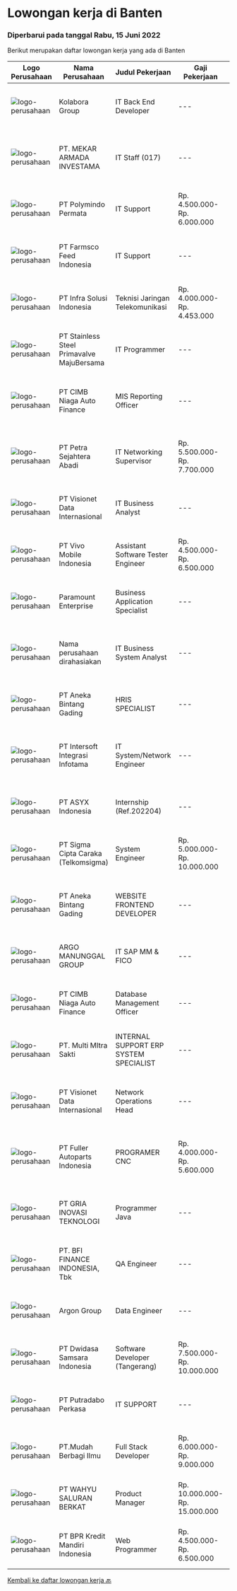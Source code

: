 
  # Lowongan kerja di Banten

  ### Diperbarui pada tanggal Rabu, 15 Juni 2022

  Berikut merupakan daftar lowongan kerja yang ada di Banten

  |Logo Perusahaan | Nama Perusahaan | Judul Pekerjaan | Gaji Pekerjaan | Lokasi | Deskripsi | Tanggal diunggah | Pranala |
  | -------------- | --------------- | --------------- | --------- | --------- | -------------- | ------- | ----------- |
  |![logo-perusahaan](https://image-service-cdn.seek.com.au/99df303a8c1628a67b96ef0fd51aa28ef0e2c75d/ee4dce1061f3f616224767ad58cb2fc751b8d2dc)|Kolabora Group|IT Back End Developer|---|Tangerang|Do You Speak Code ?If you know you belong among the sharpest brains in the tech industry, this is your opportunity. Every day we run the risk of being...|Minggu, 12 Juni 2022|https://www.jobstreet.co.id/id/job/it-back-end-developer-3906612?token=0~aa4c4670-4330-49fa-aab4-daff150b0f21&sectionRank=1&jobId=jobstreet-id-job-3906612|
|![logo-perusahaan](https://image-service-cdn.seek.com.au/ea3878530020faff4976260b03db0b82d422eb8b/ee4dce1061f3f616224767ad58cb2fc751b8d2dc)|PT. MEKAR ARMADA INVESTAMA|IT Staff (017)|---|Tangerang|PT. Armindo Perkasa merupakan member dari New Armada Group, dan merupakan dealer truk nasional dengan merek dagang terkemuka yaitu HINO.Kualifikasi :-...|Selasa, 14 Juni 2022|https://www.jobstreet.co.id/id/job/it-staff-017-3919267?token=0~aa4c4670-4330-49fa-aab4-daff150b0f21&sectionRank=2&jobId=jobstreet-id-job-3919267|
|![logo-perusahaan](https://image-service-cdn.seek.com.au/a10ca22ced507730ab5acd7e9aff64b6654e2cfc/ee4dce1061f3f616224767ad58cb2fc751b8d2dc)|PT Polymindo Permata|IT Support|Rp. 4.500.000-Rp. 6.000.000|Tangerang|Pendidikan min. S1 IT (Teknik Informatika) Monitor IT infrastructure support (hardware dan peralatan) Monitor IT system support, termasuk software...|Senin, 13 Juni 2022|https://www.jobstreet.co.id/id/job/it-support-3917999?token=0~aa4c4670-4330-49fa-aab4-daff150b0f21&sectionRank=3&jobId=jobstreet-id-job-3917999|
|![logo-perusahaan](https://image-service-cdn.seek.com.au/1fbdb0bc1cc83f15a8b1e58a3ddc4d23325125dc/ee4dce1061f3f616224767ad58cb2fc751b8d2dc)|PT Farmsco Feed Indonesia|IT Support|---|Serang|IT Staff Support, pada industri Peternakan dan Feedmill Manufaktur.Tujuan Jabatan : Melakukan perbaikan komputer laptop, jaringan internet, jaringan...|Senin, 13 Juni 2022|https://www.jobstreet.co.id/id/job/it-support-3916697?token=0~aa4c4670-4330-49fa-aab4-daff150b0f21&sectionRank=4&jobId=jobstreet-id-job-3916697|
|![logo-perusahaan](https://image-service-cdn.seek.com.au/1d28508741a18a8787327f3864aa8fb63be75845/ee4dce1061f3f616224767ad58cb2fc751b8d2dc)|PT Infra Solusi Indonesia|Teknisi Jaringan Telekomunikasi|Rp. 4.000.000-Rp. 4.453.000|Tangerang|Teknisi NRO (New Role Out) - TangerangUraian Pekerjaan : Mengetahui sistem FTH / FTTH dijaringan telekomunikasi Melakukan pengaktifan ODP/ODT...|Rabu, 15 Juni 2022|https://www.jobstreet.co.id/id/job/teknisi-jaringan-telekomunikasi-3920382?token=0~aa4c4670-4330-49fa-aab4-daff150b0f21&sectionRank=5&jobId=jobstreet-id-job-3920382|
|![logo-perusahaan](https://image-service-cdn.seek.com.au/6e5520b56149f42a8af57b7592fa7a685d5f318b/ee4dce1061f3f616224767ad58cb2fc751b8d2dc)|PT Stainless Steel Primavalve MajuBersama|IT Programmer|---|Cikupa|Deskripsi pekerjaan:1. Membuat Aplikasi/ project yang direquest oleh user.2. Update atau memperbaiki sistem yang sudah ada.Persyaratan:1. Diutamakan...|Selasa, 14 Juni 2022|https://www.jobstreet.co.id/id/job/it-programmer-3899843?token=0~aa4c4670-4330-49fa-aab4-daff150b0f21&sectionRank=6&jobId=jobstreet-id-job-3899843|
|![logo-perusahaan](https://image-service-cdn.seek.com.au/14f9f8ccc12d51121e96ea2224ff707c40d6ca88/ee4dce1061f3f616224767ad58cb2fc751b8d2dc)|PT CIMB Niaga Auto Finance|MIS Reporting Officer|---|Banten|Experience with multi finance company is a strong plus Experience with Collection, Remedial, and Recovery analytics and business performance analytics...|Selasa, 14 Juni 2022|https://www.jobstreet.co.id/id/job/mis-reporting-officer-3920020?token=0~aa4c4670-4330-49fa-aab4-daff150b0f21&sectionRank=7&jobId=jobstreet-id-job-3920020|
|![logo-perusahaan](https://image-service-cdn.seek.com.au/3bc4b9507c2a854975161feec34037cfd37796f1/ee4dce1061f3f616224767ad58cb2fc751b8d2dc)|PT Petra Sejahtera Abadi|IT Networking Supervisor|Rp. 5.500.000-Rp. 7.700.000|Tangerang|Melaksanakan instalasi dan perbaikan sistem, perangkat jaringan, hardware maupun software sesuai kebutuhan perusahaan (Laporan dengan mengisi IT...|Senin, 13 Juni 2022|https://www.jobstreet.co.id/id/job/it-networking-supervisor-3918245?token=0~aa4c4670-4330-49fa-aab4-daff150b0f21&sectionRank=8&jobId=jobstreet-id-job-3918245|
|![logo-perusahaan](https://image-service-cdn.seek.com.au/84d23b3586ee4efd70ea62878095fcc6b1639e33/ee4dce1061f3f616224767ad58cb2fc751b8d2dc)|PT Visionet Data Internasional|IT Business Analyst|---|Tangerang|Job Descriptions: Gather insight from corporate executive about business needs and future growth Ensure applications are compatible with the user...|Selasa, 14 Juni 2022|https://www.jobstreet.co.id/id/job/it-business-analyst-3901042?token=0~aa4c4670-4330-49fa-aab4-daff150b0f21&sectionRank=9&jobId=jobstreet-id-job-3901042|
|![logo-perusahaan](https://image-service-cdn.seek.com.au/feeae89046972f2f2dfdc5f3c3574f287756fac2/ee4dce1061f3f616224767ad58cb2fc751b8d2dc)|PT Vivo Mobile Indonesia|Assistant Software Tester Engineer|Rp. 4.500.000-Rp. 6.500.000|Cikupa|What will you do : Responsible for third-party app launch audit testing project Continuous improvement on testing capabilities, process, and...|Rabu, 15 Juni 2022|https://www.jobstreet.co.id/id/job/assistant-software-tester-engineer-3920333?token=0~aa4c4670-4330-49fa-aab4-daff150b0f21&sectionRank=10&jobId=jobstreet-id-job-3920333|
|![logo-perusahaan](https://image-service-cdn.seek.com.au/d47445267816148923316b2694acb574425a9562/ee4dce1061f3f616224767ad58cb2fc751b8d2dc)|Paramount Enterprise|Business Application Specialist|---|Banten|Deskripsi Pekerjaan : Develop aplikasi berbasis Web atau Desktop Merancang, mengembangkan, testing dan support aplikasi....|Selasa, 14 Juni 2022|https://www.jobstreet.co.id/id/job/business-application-specialist-3918941?token=0~aa4c4670-4330-49fa-aab4-daff150b0f21&sectionRank=11&jobId=jobstreet-id-job-3918941|
|![logo-perusahaan](https://i.ibb.co/sqvTCh9/112815900-stock-vector-no-image-available-icon-flat-vector.webp)|Nama perusahaan dirahasiakan|IT Business System Analyst|---|Tangerang|Develop configuration specifications and business analysis requirements Perform quality assurance and define reporting and alerting requirements...|Selasa, 14 Juni 2022|https://www.jobstreet.co.id/id/job/it-business-system-analyst-3918586?token=0~aa4c4670-4330-49fa-aab4-daff150b0f21&sectionRank=12&jobId=jobstreet-id-job-3918586|
|![logo-perusahaan](https://image-service-cdn.seek.com.au/b13f1d8c869d32b5be5be8137f87f7b5929f686e/ee4dce1061f3f616224767ad58cb2fc751b8d2dc)|PT Aneka Bintang Gading|HRIS SPECIALIST|---|Tangerang|JOB REQUIIREMENT:  Bachelors degree in Information Technology, At least 2-3 year working experiences as HRIS Specialist Proficiency with Sunfish,...|Selasa, 14 Juni 2022|https://www.jobstreet.co.id/id/job/hris-specialist-3918993?token=0~aa4c4670-4330-49fa-aab4-daff150b0f21&sectionRank=13&jobId=jobstreet-id-job-3918993|
|![logo-perusahaan](https://image-service-cdn.seek.com.au/fc2dd2183d5a7e3a14137cfcb9fcfb84a37414fc/ee4dce1061f3f616224767ad58cb2fc751b8d2dc)|PT Intersoft Integrasi Infotama|IT System/Network Engineer|---|Banten|[IT System/Network Engineer]PT Intersoft Integrasi Infotama (i3) adalah Perusahaan IT System Integrator yang sangat berpengalaman dalam memberikan...|Senin, 13 Juni 2022|https://www.jobstreet.co.id/id/job/it-system-network-engineer-3917922?token=0~aa4c4670-4330-49fa-aab4-daff150b0f21&sectionRank=14&jobId=jobstreet-id-job-3917922|
|![logo-perusahaan](https://image-service-cdn.seek.com.au/3f02a3a610a149a1539e2dc04b04464c8c6b5745/ee4dce1061f3f616224767ad58cb2fc751b8d2dc)|PT ASYX Indonesia|Internship (Ref.202204)|---|Banten|Syarat: Usia maksimal 24 tahun Mahasiswa (aktif/ tahap akhir)/ Fresh graduate Memiliki ketertarikan pada dunia Teknologi informasi dan finance Mampu...|Senin, 13 Juni 2022|https://www.jobstreet.co.id/id/job/internship-ref.202204-3917584?token=0~aa4c4670-4330-49fa-aab4-daff150b0f21&sectionRank=15&jobId=jobstreet-id-job-3917584|
|![logo-perusahaan](https://image-service-cdn.seek.com.au/41590888b6b09379b9e08d52586169c855f4df77/ee4dce1061f3f616224767ad58cb2fc751b8d2dc)|PT Sigma Cipta Caraka (Telkomsigma)|System Engineer|Rp. 5.000.000-Rp. 10.000.000|Tangerang|Job Description: Corrective and Preventive Maintenance Manage Infrastructure Datacenter DC and DRC Diagnosing and resolving problem hardware, software...|Senin, 13 Juni 2022|https://www.jobstreet.co.id/id/job/system-engineer-3917259?token=0~aa4c4670-4330-49fa-aab4-daff150b0f21&sectionRank=16&jobId=jobstreet-id-job-3917259|
|![logo-perusahaan](https://image-service-cdn.seek.com.au/b13f1d8c869d32b5be5be8137f87f7b5929f686e/ee4dce1061f3f616224767ad58cb2fc751b8d2dc)|PT Aneka Bintang Gading|WEBSITE FRONTEND DEVELOPER|---|Tangerang|REQUIREMENTS: Deep understanding of HTML, CSS, and Javascript. Experience in responsive web designs with CSS framework such as Bootstrap or Tailwind....|Selasa, 14 Juni 2022|https://www.jobstreet.co.id/id/job/website-frontend-developer-3900991?token=0~aa4c4670-4330-49fa-aab4-daff150b0f21&sectionRank=17&jobId=jobstreet-id-job-3900991|
|![logo-perusahaan](https://image-service-cdn.seek.com.au/0f41f59835cdb73d4f72051dbed0ad610d4b2cba/ee4dce1061f3f616224767ad58cb2fc751b8d2dc)|ARGO MANUNGGAL GROUP|IT SAP MM & FICO|---|Tangerang|Process and Manage SAP especially MM Module for IT SAP MM position Process and Manage SAP especially FICO Module for IT SAP FICO position Managing and...|Senin, 13 Juni 2022|https://www.jobstreet.co.id/id/job/it-sap-mm-fico-3917779?token=0~aa4c4670-4330-49fa-aab4-daff150b0f21&sectionRank=18&jobId=jobstreet-id-job-3917779|
|![logo-perusahaan](https://image-service-cdn.seek.com.au/14f9f8ccc12d51121e96ea2224ff707c40d6ca88/ee4dce1061f3f616224767ad58cb2fc751b8d2dc)|PT CIMB Niaga Auto Finance|Database Management Officer|---|Banten|Responsibilities: Understand data warehouse concept data modeling and data architecture Build and Maintain ETL Data Pipeline with SSIS Maintain Jobs,...|Selasa, 14 Juni 2022|https://www.jobstreet.co.id/id/job/database-management-officer-3920032?token=0~aa4c4670-4330-49fa-aab4-daff150b0f21&sectionRank=19&jobId=jobstreet-id-job-3920032|
|![logo-perusahaan](https://image-service-cdn.seek.com.au/7c82797aec1f5b761b3bfe5e60aa10a89ed7116d/ee4dce1061f3f616224767ad58cb2fc751b8d2dc)|PT. Multi MItra Sakti|INTERNAL SUPPORT ERP SYSTEM SPECIALIST|---|Tangerang|Required Skill : Excellent problem-solving skills. The capacity to work well within a team. Attention to detail. Logical thinking. Expert knowledge in...|Minggu, 12 Juni 2022|https://www.jobstreet.co.id/id/job/internal-support-erp-system-specialist-3905769?token=0~aa4c4670-4330-49fa-aab4-daff150b0f21&sectionRank=20&jobId=jobstreet-id-job-3905769|
|![logo-perusahaan](https://image-service-cdn.seek.com.au/84d23b3586ee4efd70ea62878095fcc6b1639e33/ee4dce1061f3f616224767ad58cb2fc751b8d2dc)|PT Visionet Data Internasional|Network Operations Head|---|Tangerang|Deskrip	si Pekerjaan:1. 	Mengembangkan teknologi yang digunakan terkait dengan sistem yang digunakan untuk mendapatkan reliability sistem yang tinggi...|Minggu, 12 Juni 2022|https://www.jobstreet.co.id/id/job/network-operations-head-3906290?token=0~aa4c4670-4330-49fa-aab4-daff150b0f21&sectionRank=21&jobId=jobstreet-id-job-3906290|
|![logo-perusahaan](https://image-service-cdn.seek.com.au/a174b8249b886d1d5a937b97e80b3d00dcdf0449/ee4dce1061f3f616224767ad58cb2fc751b8d2dc)|PT Fuller Autoparts Indonesia|PROGRAMER CNC|Rp. 4.000.000-Rp. 5.600.000|Banten|Menguasai bahasa pemrograman CNC Memahami teknik dan mesin CNC Mampu baca gambar teknis dan atur mesin Dapat membaca dan memahami gambar atau simbol...|Senin, 13 Juni 2022|https://www.jobstreet.co.id/id/job/programer-cnc-3907233?token=0~aa4c4670-4330-49fa-aab4-daff150b0f21&sectionRank=22&jobId=jobstreet-id-job-3907233|
|![logo-perusahaan](https://image-service-cdn.seek.com.au/75291ad6024ccb807843233e3a6daf6ba1fc48a3/ee4dce1061f3f616224767ad58cb2fc751b8d2dc)|PT GRIA INOVASI TEKNOLOGI|Programmer Java|---|Banten|Persyaratan pekerjaan: Menguasai Java Spring Framework, VueJs, DHTML, JavaScript, JQuery, AngularJs, NodeJs, ReactJs Berpengalaman dengan REST API /...|Rabu, 15 Juni 2022|https://www.jobstreet.co.id/id/job/programmer-java-3920231?token=0~aa4c4670-4330-49fa-aab4-daff150b0f21&sectionRank=23&jobId=jobstreet-id-job-3920231|
|![logo-perusahaan](https://image-service-cdn.seek.com.au/a6cf0c9900691813db703a94c273f5c310cd3774/ee4dce1061f3f616224767ad58cb2fc751b8d2dc)|PT. BFI FINANCE INDONESIA, Tbk|QA Engineer|---|Tangerang|Qualifications: 0-3 years (junior role) or 4+ years (senior role) of experience as a QA analyst or QA engineer working with medium to large projects...|Selasa, 14 Juni 2022|https://www.jobstreet.co.id/id/job/qa-engineer-3900127?token=0~aa4c4670-4330-49fa-aab4-daff150b0f21&sectionRank=24&jobId=jobstreet-id-job-3900127|
|![logo-perusahaan](https://image-service-cdn.seek.com.au/6c568ba36780642b30de509e2e495cad6ae4c026/ee4dce1061f3f616224767ad58cb2fc751b8d2dc)|Argon Group|Data Engineer|---|Tangerang|JOB DESCRIPTION : To analyze and validate data source readiness and integrity To build and organize data pipeline (ETL/ELT) process for datawarehouse...|Selasa, 14 Juni 2022|https://www.jobstreet.co.id/id/job/data-engineer-3919407?token=0~aa4c4670-4330-49fa-aab4-daff150b0f21&sectionRank=25&jobId=jobstreet-id-job-3919407|
|![logo-perusahaan](https://image-service-cdn.seek.com.au/77471787a9c51ee5351e92362a66618d0b70b4d3/ee4dce1061f3f616224767ad58cb2fc751b8d2dc)|PT Dwidasa Samsara Indonesia|Software Developer (Tangerang)|Rp. 7.500.000-Rp. 10.000.000|Tangerang|Job Description :  Defines site objectives by analyzing user requirements; envisioning system features and functionality Designs and develops user...|Selasa, 14 Juni 2022|https://www.jobstreet.co.id/id/job/software-developer-tangerang-3907336?token=0~aa4c4670-4330-49fa-aab4-daff150b0f21&sectionRank=26&jobId=jobstreet-id-job-3907336|
|![logo-perusahaan](https://image-service-cdn.seek.com.au/19ec5851e95e0a30f657e3ea944003c8caf95438/ee4dce1061f3f616224767ad58cb2fc751b8d2dc)|PT Putradabo Perkasa|IT SUPPORT|---|Jakarta Barat|Keuntungan•	Jenjang Karir•	Gaji &amp; Tunjangan Kompetitif•	Pengembangan Karyawan•	BPJS-Tk, Uang Makan, Uang Transport, Uang Overtime/Luar...|Kamis, 09 Juni 2022|https://www.jobstreet.co.id/id/job/it-support-3913661?token=0~aa4c4670-4330-49fa-aab4-daff150b0f21&sectionRank=27&jobId=jobstreet-id-job-3913661|
|![logo-perusahaan](https://image-service-cdn.seek.com.au/a318d54ce50ddba6e09fbc5e65fb641ef1eb18ed/ee4dce1061f3f616224767ad58cb2fc751b8d2dc)|PT.Mudah Berbagi Ilmu|Full Stack Developer|Rp. 6.000.000-Rp. 9.000.000|Tangerang|Job Description : Build a program website according to the project that has been briefing/directed Work with the expected target Daily progress report...|Selasa, 14 Juni 2022|https://www.jobstreet.co.id/id/job/full-stack-developer-3900463?token=0~aa4c4670-4330-49fa-aab4-daff150b0f21&sectionRank=28&jobId=jobstreet-id-job-3900463|
|![logo-perusahaan](https://image-service-cdn.seek.com.au/3c8823cc7f8c7e5a3f1835831ba622230ed8d979/ee4dce1061f3f616224767ad58cb2fc751b8d2dc)|PT WAHYU SALURAN BERKAT|Product Manager|Rp. 10.000.000-Rp. 15.000.000|Tangerang|General PurposesProduct Manager drives the product and business-planning process across cross-functional teams of the company. They analyze consumer...|Selasa, 14 Juni 2022|https://www.jobstreet.co.id/id/job/product-manager-3919284?token=0~aa4c4670-4330-49fa-aab4-daff150b0f21&sectionRank=29&jobId=jobstreet-id-job-3919284|
|![logo-perusahaan](https://image-service-cdn.seek.com.au/30bb5999850e50e9e01c4292216b6bbcae3f21e3/ee4dce1061f3f616224767ad58cb2fc751b8d2dc)|PT BPR Kredit Mandiri Indonesia|Web Programmer|Rp. 4.500.000-Rp. 6.500.000|Tangerang|Fasih dan paham PHP NATTIVE, MYSQL, CODEIGNITER, LARAVEL, API Memiliki pengalaman 1 tahun sebagai programmer Web dan pernah membuat aplikasi dari...|Minggu, 12 Juni 2022|https://www.jobstreet.co.id/id/job/web-programmer-3905407?token=0~aa4c4670-4330-49fa-aab4-daff150b0f21&sectionRank=30&jobId=jobstreet-id-job-3905407|


  [Kembali ke daftar lowongan kerja 🔙](../README.md#daftar-lowongan-kerja)
  